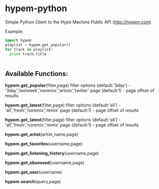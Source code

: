 hypem-python
============

Simple Python Client to the Hype Machine Public API (http://hypem.com)

Example:

```python
import hypem
playlist = hypem.get_popular()
for track in playlist:
  print track.title
  
```


Available Functions:
--------------------

**hypem.get_popular**(filter,page)
  filter options (default:'3day') - '3day','lastweek','noremix','artists','twitter'
  page (default:1) - page offset of results
  
**hypem.get_latest**(filter,page)
  filter options (default:'all') - 'all','fresh','noremix','remix'
  page (default:1) - page offset of results
  
**hypem.get_latest**(filter,page)
  filter options (default:'all') - 'all','fresh','noremix','remix'
  page (default:1) - page offset of results
  
**hypem.get_artist**(artist_name,page)

**hypem.get_favorites**(username,page)

**hypem.get_listening_history**(username,page)

**hypem.get_obsessed**(username,page)

**hypem.get_user**(username)

**hypem.search**(query,page)
